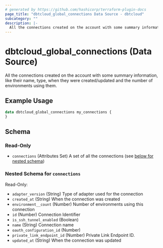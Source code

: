 ```yaml
---
# generated by https://github.com/hashicorp/terraform-plugin-docs
page_title: "dbtcloud_global_connections Data Source - dbtcloud"
subcategory: ""
description: |-
  All the connections created on the account with some summary information, like their name, type, when they were created/updated and the number of environments using them.
---
```


# dbtcloud_global_connections (Data Source)

All the connections created on the account with some summary information, like their name, type, when they were created/updated and the number of environments using them.

## Example Usage

```terraform
data dbtcloud_global_connections my_connections {
}
```

<!-- schema generated by tfplugindocs -->
## Schema

### Read-Only

- `connections` (Attributes Set) A set of all the connections (see [below for nested schema](#nestedatt--connections))

<a id="nestedatt--connections"></a>
### Nested Schema for `connections`

Read-Only:

- `adapter_version` (String) Type of adapter used for the connection
- `created_at` (String) When the connection was created
- `environment__count` (Number) Number of environments using this connection
- `id` (Number) Connection Identifier
- `is_ssh_tunnel_enabled` (Boolean)
- `name` (String) Connection name
- `oauth_configuration_id` (Number)
- `private_link_endpoint_id` (Number) Private Link Endpoint ID.
- `updated_at` (String) When the connection was updated
